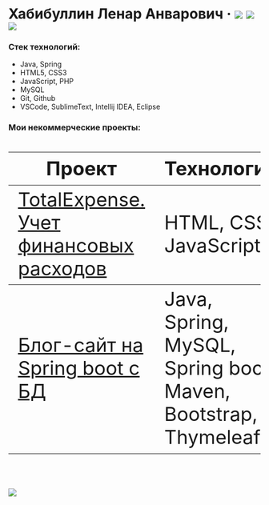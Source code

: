 # Хабибуллин Ленар Анварович &middot; [![](https://img.shields.io/badge/%D0%A0%D0%B5%D0%B7%D1%8E%D0%BC%D0%B5-hh.ru-brightgreen)](https://spb.hh.ru/resume/e406f454ff078850800039ed1f346555305651)  [![](https://img.shields.io/badge/-%D0%A2%D0%B5%D0%BB%D0%B5%D0%B3%D1%80%D0%B0%D0%BC-9cf)](https://t.me/lenarXLA)  [![](https://img.shields.io/badge/-Codewars-important)](https://www.codewars.com/users/LenarXLA)

  ### Стек технологий:
  - Java, Spring
  - HTML5, CSS3
  - JavaScript, PHP
  - MySQL
  - Git, Github
  - VSCode, SublimeText, Intellij IDEA, Eclipse

 ### Мои некоммерческие проекты:

<div class="w3-responsive">
<font size="12px">
<table style="font-size: 80%" width="100%" class="w3-table-all notranslate" id="myTable">
<thead>
<tr class="w3-white">
<th width="40%">Проект</th>
<th width="60%">Технологии</th>
<th>Категория</th>
</tr>
</thead>
<tbody>
<tr>
<td><a href="https://lenarxla.github.io/TotalExpense/">TotalExpense. Учет финансовых расходов</a></td>
<td>HTML, CSS, JavaScript</td>
<td align="center">Одностраничное приложение</td>
</tr>
</tr>
</thead>
<tbody>
<tr>
<td><a href="https://github.com/LenarXLA/spring_boot_app_blog">Блог-сайт на Spring boot с БД</a></td>
<td>Java, Spring, MySQL, Spring boot, Maven, Bootstrap, Thymeleaf</td>
<td align="center">Блог сайт</td>
</tr>

</tbody>
</table>
</font>
</div>
</br>

[![](https://img.shields.io/badge/%D0%9C%D0%BE%D0%B5%20%D1%80%D0%B0%D0%B7%D0%B2%D0%B8%D1%82%D0%B8%D0%B5-%D0%9A%D0%BD%D0%B8%D0%B3%D0%B8%2C%20%D0%BA%D1%83%D1%80%D1%81%D1%8B%2C%20%D0%BA%D0%BE%D0%BD%D1%84%D0%B5%D1%80%D0%B5%D0%BD%D1%86%D0%B8%D0%B8-blueviolet)](https://github.com/LenarXLA/Progress/blob/master/README.md)
